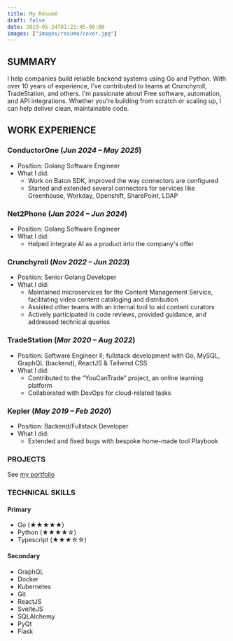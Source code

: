 ```yaml
---
title: My Résumé
draft: false
date: 2019-05-24T01:23:45-06:00
images: ["images/resume/cover.jpg"]
---
```


## SUMMARY

I help companies build reliable backend systems using Go and Python.
With over 10 years of experience, I've contributed to teams at
Crunchyroll, TradeStation, and others. I'm passionate about Free
software, automation, and API integrations. Whether you're building
from scratch or scaling up, I can help deliver clean, maintainable
code.

## WORK EXPERIENCE

### ConductorOne (*Jun 2024 – May 2025*)

- Position: Golang Software Engineer
- What I did:
  - Work on Baton SDK, improved the way connectors are configured
  - Started and extended several connectors for services like Greenhouse,
  Workday, Openshift, SharePoint, LDAP

### Net2Phone (*Jan 2024 – Jun 2024*)

- Position: Golang Software Engineer
- What I did:
  - Helped integrate AI as a product into the company's offer

### Crunchyroll (*Nov 2022 – Jun 2023*)

- Position: Senior Golang Developer
- What I did:
  - Maintained microservices for the Content Management Service, facilitating
  video content cataloging and distribution
  - Assisted other teams with an internal tool to aid content curators
  - Actively participated in code reviews, provided guidance, and addressed
  technical queries

### TradeStation (*Mar 2020 – Aug 2022*)

- Position: Software Engineer II; fullstack development with Go,
MySQL, GraphQL (backend), ReactJS & Tailwind CSS
- What I did:
  - Contributed to the “YouCanTrade” project, an online learning platform
  - Collaborated with DevOps for cloud-related tasks

### Kepler (*May 2019 – Feb 2020*)

- Position: Backend/Fullstack Developer
- What I did:
  - Extended and fixed bugs with bespoke home-made tool Playbook

### PROJECTS

See [my portfolio](/en/portfolio)

### TECHNICAL SKILLS

#### Primary

- Go (★★★★★)
- Python (★★★★☆)
- Typescript (★★★☆☆)

#### Secondary

- GraphQL
- Docker
- Kubernetes
- Git
- ReactJS
- SvelteJS
- SQLAlchemy
- PyQt
- Flask
